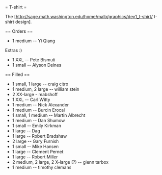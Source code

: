 = T-shirt =

The [http://sage.math.washington.edu/home/malb/graphics/dev1_t-shirt/ t-shirt design].

== Orders ==

 * 1 medium -- Yi Qiang 

Extras :)
 * 1 XXL -- Pete Bismuti
 * 1 small -- Alyson Deines

== Filled ==

 * 1 small, 1 large -- craig citro
 * 1 medium, 2 large -- william stein
 * 2 XX-large - mabshoff
 * 1 XXL -- Carl Witty
 * 1 medium -- Nick Alexander
 * 1 medium -- Burcin Erocal
 * 1 small, 1 medium -- Martin Albrecht
 * 1 medium -- Dan Shumow
 * 1 small -- Emily Kirkman
 * 1 large -- Dag
 * 1 large -- Robert Bradshaw
 * 2 large -- Gary Furnish
 * 1 small -- Mike Hansen
 * 1 large -- Clement Pernet
 * 1 large -- Robert Miller
 * 2 medium, 2 large, 2 X-large (?) -- glenn tarbox
 * 1 medium -- timothy clemans
